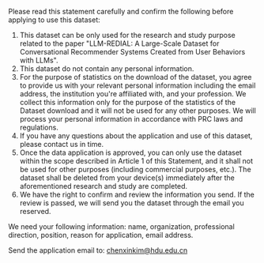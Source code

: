 Please read this statement carefully and confirm the following before applying to use this dataset:

1. This dataset can be only used for the research and study purpose related to the paper "LLM-REDIAL: A Large-Scale Dataset for Conversational Recommender Systems Created from User Behaviors with LLMs".
2. This dataset do not contain any personal information.
3. For the purpose of statistics on the download of the dataset, you agree to provide us with your relevant personal information including the email address, the institution you're affiliated with, and your profession. We collect this information only for the purpose of the statistics of the Dataset download and it will not be used for any other purposes. We will process your personal information in accordance with PRC laws and regulations.
4. If you have any questions about the application and use of this dataset, please contact us in time.
5. Once the data application is approved, you can only use the dataset within the scope described in Article 1 of this Statement, and it shall not be used for other purposes (including commercial purposes, etc.). The dataset shall be deleted from your device(s) immediately after the aforementioned research and study are completed. 
6. We have the right to confirm and review the information you send. If the review is passed, we will send you the dataset through the email you reserved.

We need your following information: name, organization, professional direction, position, reason for application, email address.

Send the application email to: chenxinkim@hdu.edu.cn
